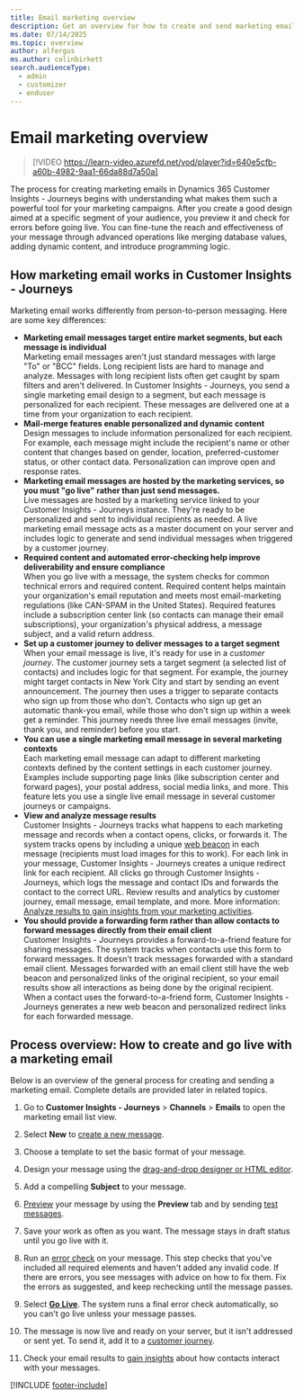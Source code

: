 ```yaml
---
title: Email marketing overview
description: Get an overview for how to create and send marketing email messages in Dynamics 365 Customer Insights - Journeys.
ms.date: 07/14/2025
ms.topic: overview
author: alfergus
ms.author: colinbirkett
search.audienceType: 
  - admin
  - customizer
  - enduser
---
```


# Email marketing overview

> [!VIDEO https://learn-video.azurefd.net/vod/player?id=640e5cfb-a60b-4982-9aa1-66da88d7a50a]

The process for creating marketing emails in Dynamics 365 Customer Insights - Journeys begins with understanding what makes them such a powerful tool for your marketing campaigns. After you create a good design aimed at a specific segment of your audience, you preview it and check for errors before going live. You can fine-tune the reach and effectiveness of your message through advanced operations like merging database values, adding dynamic content, and introduce programming logic.

## How marketing email works in Customer Insights - Journeys

Marketing email works differently from person-to-person messaging. Here are some key differences:

- **Marketing email messages target entire market segments, but each message is individual**  
    Marketing email messages aren't just standard messages with large "To" or "BCC" fields. Long recipient lists are hard to manage and analyze. Messages with long recipient lists often get caught by spam filters and aren't delivered. In Customer Insights - Journeys, you send a single marketing email design to a segment, but each message is personalized for each recipient. These messages are delivered one at a time from your organization to each recipient.
- **Mail-merge features enable personalized and dynamic content**  
    Design messages to include information personalized for each recipient. For example, each message might include the recipient's name or other content that changes based on gender, location, preferred-customer status, or other contact data. Personalization can improve open and response rates.
- **Marketing email messages are hosted by the marketing services, so you must "go live" rather than just send messages.**  
    Live messages are hosted by a marketing service linked to your Customer Insights - Journeys instance. They're ready to be personalized and sent to individual recipients as needed. A live marketing email message acts as a master document on your server and includes logic to generate and send individual messages when triggered by a customer journey.
- **Required content and automated error-checking help improve deliverability and ensure compliance**  
    When you go live with a message, the system checks for common technical errors and required content. Required content helps maintain your organization's email reputation and meets most email-marketing regulations (like CAN-SPAM in the United States). Required features include a subscription center link (so contacts can manage their email subscriptions), your organization's physical address, a message subject, and a valid return address.
- **Set up a customer journey to deliver messages to a target segment**  
    When your email message is live, it's ready for use in a *customer journey*. The customer journey sets a target segment (a selected list of contacts) and includes logic for that segment. For example, the journey might target contacts in New York City and start by sending an event announcement. The journey then uses a trigger to separate contacts who sign up from those who don't. Contacts who sign up get an automatic thank-you email, while those who don't sign up within a week get a reminder. This journey needs three live email messages (invite, thank you, and reminder) before you start.
- **You can use a single marketing email message in several marketing contexts**  
    Each marketing email message can adapt to different marketing contexts defined by the content settings in each customer journey. Examples include supporting page links (like subscription center and forward pages), your postal address, social media links, and more. This feature lets you use a single live email message in several customer journeys or campaigns.
- **View and analyze message results**  
    Customer Insights - Journeys tracks what happens to each marketing message and records when a contact opens, clicks, or forwards it. The system tracks opens by including a unique [web beacon](https://en.wikipedia.org/wiki/Web_beacon) in each message (recipients must load images for this to work). For each link in your message, Customer Insights - Journeys creates a unique redirect link for each recipient. All clicks go through Customer Insights - Journeys, which logs the message and contact IDs and forwards the contact to the correct URL. Review results and analytics by customer journey, email message, email template, and more. More information: [Analyze results to gain insights from your marketing activities](insights.md).
- **You should provide a forwarding form rather than allow contacts to forward messages directly from their email client**  
    Customer Insights - Journeys provides a forward-to-a-friend feature for sharing messages. The system tracks when contacts use this form to forward messages. It doesn't track messages forwarded with a standard email client. Messages forwarded with an email client still have the web beacon and personalized links of the original recipient, so your email results show all interactions as being done by the original recipient. When a contact uses the forward-to-a-friend form, Customer Insights - Journeys generates a new web beacon and personalized redirect links for each forwarded message.

## Process overview: How to create and go live with a marketing email

Below is an overview of the general process for creating and sending a marketing email. Complete details are provided later in related topics.

1. Go to **Customer Insights - Journeys** > **Channels** > **Emails** to open the marketing email list view.

1. Select **New** to [create a new message](email-design.md).

1. Choose a template to set the basic format of your message.

1. Design your message using the [drag-and-drop designer or HTML editor](real-time-marketing-email.md).

1. Add a compelling **Subject** to your message.

1. [Preview](email-preview.md) your message by using the **Preview** tab and by sending [test messages](email-preview.md).

1. Save your work as often as you want. The message stays in draft status until you go live with it.

1. Run an [error check](email-check-golive.md) on your message. This step checks that you've included all required elements and haven't added any invalid code. If there are errors, you see messages with advice on how to fix them. Fix the errors as suggested, and keep rechecking until the message passes.

1. Select **[Go Live](email-check-golive.md)**. The system runs a final error check automatically, so you can't go live unless your message passes.

1. The message is now live and ready on your server, but it isn't addressed or sent yet. To send it, add it to a [customer journey](customer-journeys-create-automated-campaigns.md).

1. Check your email results to [gain insights](insights.md) about how contacts interact with your messages.

[!INCLUDE [footer-include](./includes/footer-banner.md)]
